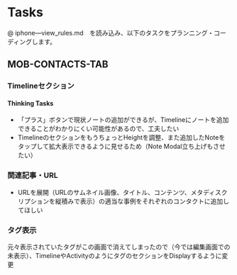 # Tasks

@ iphone—view_rules.md　を読み込み、以下のタスクをプランニング・コーディングします。

## MOB-CONTACTS-TAB

### Timelineセクション

#### Thinking Tasks

- 「プラス」ボタンで現状ノートの追加ができるが、Timelineにノートを追加できることがわかりにくい可能性があるので、工夫したい
- TimelineのセクションをもうちょっとHeightを調整、また追加したNoteをタップして拡大表示できるように見せるため（Note Modal立ち上げもさせたい）

### 関連記事・URL

- URLを展開（URLのサムネイル画像、タイトル、コンテンツ、メタディスクリプションを縦積みで表示）の適当な事例をそれぞれのコンタクトに追加してほしい


### タグ表示

元々表示されていたタグがこの画面で消えてしまったので（今では編集画面での未表示）、TimelineやActivityのようにタグのセクションをDisplayするように変更

